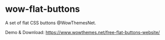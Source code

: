 # wow-flat-buttons
A set of flat CSS buttons @WowThemesNet.

Demo & Download: https://www.wowthemes.net/free-flat-buttons-website/

